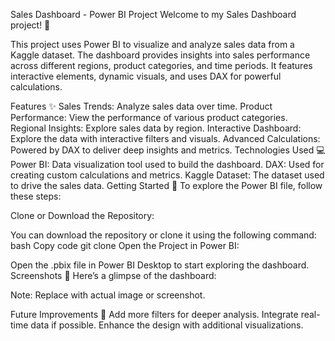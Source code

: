 Sales Dashboard - Power BI Project
Welcome to my Sales Dashboard project! 🎉

This project uses Power BI to visualize and analyze sales data from a Kaggle dataset. The dashboard provides insights into sales performance across different regions, product categories, and time periods. It features interactive elements, dynamic visuals, and uses DAX for powerful calculations.

Features ✨
Sales Trends: Analyze sales data over time.
Product Performance: View the performance of various product categories.
Regional Insights: Explore sales data by region.
Interactive Dashboard: Explore the data with interactive filters and visuals.
Advanced Calculations: Powered by DAX to deliver deep insights and metrics.
Technologies Used 💻
Power BI: Data visualization tool used to build the dashboard.
DAX: Used for creating custom calculations and metrics.
Kaggle Dataset: The dataset used to drive the sales data.
Getting Started 🚀
To explore the Power BI file, follow these steps:

Clone or Download the Repository:

You can download the repository or clone it using the following command:
bash
Copy code
git clone <repository URL>
Open the Project in Power BI:

Open the .pbix file in Power BI Desktop to start exploring the dashboard.
Screenshots 📸
Here’s a glimpse of the dashboard:


Note: Replace with actual image or screenshot.

Future Improvements 🔧
Add more filters for deeper analysis.
Integrate real-time data if possible.
Enhance the design with additional visualizations.
